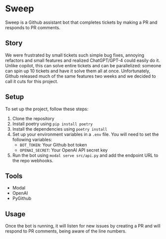 # Sweep

Sweep is a Github assistant bot that completes tickets by making a PR and responds to PR comments.

## Story

We were frustrated by small tickets such simple bug fixes, annoying refactors and small features and realized ChatGPT/GPT-4 could easily do it. Unlike copilot, this can solve entire tickets and can be parallelized: someone can spin up 10 tickets and have it solve them all at once. Unfortunately, Github released much of the same features two weeks and we decided to call it cuts for this project.

## Setup

To set up the project, follow these steps:

1. Clone the repository
2. Install poetry using `pip install poetry`
3. Install the dependencies using `poetry install`
4. Set up your environment variables in a `.env` file. You will need to set the following variables:
    - `BOT_TOKEN`: Your Github bot token
    - `OPENAI_SECRET`: Your OpenAI API secret key
5. Run the bot using `modal serve src/api.py` and add the endpoint URL to the repo webhooks.

## Tools
- Modal
- OpenAI
- PyGithub

## Usage

Once the bot is running, it will listen for new issues by creating a PR and will respond to PR comments, being aware of the line numbers.
